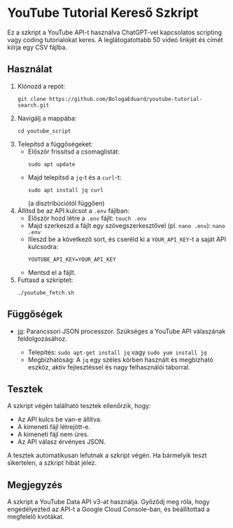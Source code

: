 # YouTube Tutorial Kereső Szkript

Ez a szkript a YouTube API-t használva ChatGPT-vel kapcsolatos scripting vagy coding tutorialokat keres. A leglátogatottabb 50 videó linkjét és címét kiírja egy CSV fájlba.

## Használat

1.  Klónozd a repót:
    ```
    git clone https://github.com/BologaEduard/youtube-tutorial-search.git
    ```
2.  Navigálj a mappába:
    ```
    cd youtube_script
    ```
3.  Telepítsd a függőségeket:
    *   Először frissítsd a csomaglistát:
        ```
        sudo apt update
        ```
    *   Majd telepítsd a `jq`-t és a `curl`-t:
        ```
        sudo apt install jq curl
        ```
        (a disztribúciótól függően)
4.  Állítsd be az API kulcsot a `.env` fájlban:
    *   Először hozd létre a `.env` fájlt: `touch .env`
    *   Majd szerkeszd a fájlt egy szövegszerkesztővel (pl. `nano .env`): `nano .env`
    *   Illeszd be a következő sort, és cseréld ki a `YOUR_API_KEY`-t a saját API kulcsodra:
        ```
        YOUTUBE_API_KEY=YOUR_API_KEY
        ```
    *   Mentsd el a fájlt.
5.  Futtasd a szkriptet:
    ```
    ./youtube_fetch.sh
    ```

## Függőségek

*   [jq](https://stedolan.github.io/jq/): Parancssori JSON processzor. Szükséges a YouTube API válaszának feldolgozásához.

    *   Telepítés: `sudo apt-get install jq` vagy `sudo yum install jq`
    *   Megbízhatóság: A `jq` egy széles körben használt és megbízható eszköz, aktív fejlesztéssel és nagy felhasználói táborral.

## Tesztek

A szkript végén található tesztek ellenőrzik, hogy:

*   Az API kulcs be van-e állítva.
*   A kimeneti fájl létrejött-e.
*   A kimeneti fájl nem üres.
*   Az API válasz érvényes JSON.

A tesztek automatikusan lefutnak a szkript végén. Ha bármelyik teszt sikertelen, a szkript hibát jelez.

## Megjegyzés

A szkript a YouTube Data API v3-at használja. Győződj meg róla, hogy engedélyezted az API-t a Google Cloud Console-ban, és beállítottad a megfelelő kvótákat.
